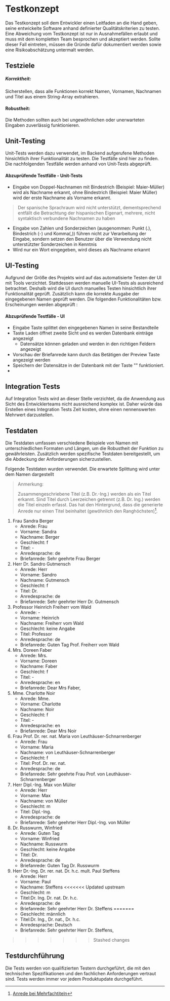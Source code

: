 # Testkonzept
Das Testkonzept soll dem Entwickler einen Leitfaden an die Hand geben, seine entwickelte Software anhand definierter Qualitätskriterien zu testen. Eine Abweichung vom Testkonzept ist nur in Ausnahmefällen erlaubt und muss mit dem kompletten Team besprochen und akzeptiert werden. Sollte dieser Fall eintreten, müssen die Gründe dafür dokumentiert werden sowie eine Risikoabschätzung untermalt werden.

## Testziele
##### Korrektheit: 
Sicherstellen, dass alle Funktionen korrekt Namen, Vornamen, Nachnamen und Titel aus einem String-Array extrahieren.

#### Robustheit: 
Die Methoden sollten auch bei ungewöhnlichen oder unerwarteten Eingaben zuverlässig funktionieren.

## Unit-Testing
Unit-Tests werden dazu verwendet, im Backend aufgerufene Methoden hinsichtlich ihrer Funktionalität zu testen. Die Testfälle sind hier zu finden.
Die nachfolgenden Testfälle werden anhand von Unit-Tests abgeprüft.

#### Abzuprüfende Testfälle - Unit-Tests
* Eingabe von Doppel-Nachnamen mit Bindestrich (Beispiel: Maier-Müller) wird als Nachname erkannt, ohne Bindestrich (Beispiel: Maier Müller) wird der erste Nachname als Vorname erkannt.
> Der spanische Sprachraum wird nicht unterstützt, dementsprechend entfällt die Betrachtung der hispanischen Eigenart, mehrere, nicht syntaktisch verbundene Nachnamen zu haben
* Eingabe von Zahlen und Sonderzeichen (ausgenommen: Punkt (.), Bindestrich (-) und Komma(,)) führen nicht zur Verarbeitung der Eingabe, sondern setzen den Benutzer über die Verwendung nicht unterstützter Sonderzeichen in Kenntnis
* Wird nur ein Wort eingegeben, wird dieses als Nachname erkannt


## UI-Testing
Aufgrund der Größe des Projekts wird auf das automatisierte Testen der UI mit Tools verzichtet. Stattdessen werden manuelle UI-Tests als ausreichend betrachtet. Deshalb wird die UI durch manuelles Testen hinsichtlich ihrer Funktionalität geprüft. Zusätzlich kann die korrekte Ausgabe der eingegebenen Namen geprüft werden. Die folgenden Funktionalitäten bzw. Erscheinungen werden abgeprüft :
#### Abzuprüfende Testfälle - UI
* Eingabe Taste splittet den eingegebenen Namen in seine Bestandteile
* Taste Laden öffnet zweite Sicht und es werden Datenbank einträge angezeigt
  * Datensätze können geladen und werden in den richtigen Feldern angezeigt
* Vorschau der Briefanrede kann durch das Betätigen der Preview Taste angezeigt werden
* Speichern der Datensätze in der Datenbank mit der Taste "" funktioniert.
* 
## Integration Tests
Auf Integration Tests wird an dieser Stelle verzichtet, da die Anwendung aus Sicht des Entwicklerteams nicht ausreichend komplex ist. Daher würde das Erstellen eines Integration Tests Zeit kosten, ohne einen nennenswerten Mehrwert darzustellen.

## Testdaten
Die Testdaten umfassen verschiedene Beispiele von Namen mit unterschiedlichen Formaten und Längen, um die Robustheit der Funktion zu gewährleisten. Zusätzlich werden spezifische Testdaten bereitgestellt, um die Abdeckung der Anforderungen sicherzustellen.

Folgende Testdaten wurden verwendet. Die erwartete Splittung wird unter dem Namen dargestellt

> Anmerkung:
>
> Zusammengeschriebene Titel (z.B. Dr.-Ing.) werden als ein Titel erkannt. Sind Titel durch Leerzeichen getrennt (z.B. Dr. Ing.) werden die Titel einzeln erfasst. Das hat den Hintergrund, dass die generierte Anrede nur einen Titel beinhaltet (gewöhnlich den Ranghöchsten)[^1].
>
> [^1]: [Anrede bei Mehrfachtiteln](https://www.sekada.de/korrespondenz/anrede-und-anschriften/artikel/korrespondenz-anrede-von-doktoren-und-professoren/)
1. Frau Sandra Berger
    * Anrede: Frau
    * Vorname: Sandra
    * Nachname: Berger
    * Geschlecht: f
    * Titel: -
    * Anredesprache: de
    * Briefanrede: Sehr geehrte Frau Berger
2. Herr Dr. Sandro Gutmensch
    * Anrede: Herr
    * Vorname: Sandro
    * Nachname: Gutmensch
    * Geschlecht: f
    * Titel: Dr.
    * Anredesprache: de
    * Briefanrede: Sehr geehrter Herr Dr. Gutmensch
3. Professor Heinrich Freiherr vom Wald
    * Anrede: -
    * Vorname: Heinrich
    * Nachname: Freiherr vom Wald
    * Geschlecht: keine Angabe
    * Titel: Professor
    * Anredesprache: de
    * Briefanrede: Guten Tag Prof. Freiherr vom Wald
4. Mrs. Doreen Faber
    * Anrede: Mrs.
    * Vorname: Doreen
    * Nachname: Faber
    * Geschlecht: f
    * Titel: -
    * Anredesprache: en
    * Briefanrede: Dear Mrs Faber,
5. Mme. Charlotte Noir
    * Anrede: Mme.
    * Vorname: Charlotte
    * Nachname: Noir
    * Geschlecht: f
    * Titel: -
    * Anredesprache: en
    * Briefanrede: Dear Mrs Noir
6. Frau Prof. Dr. rer. nat. Maria von Leuthäuser-Schnarrenberger
    * Anrede: Frau
    * Vorname: Maria
    * Nachname: von Leuthäuser-Schnarrenberger
    * Geschlecht: f
    * Titel: Prof. Dr. rer. nat. 
    * Anredesprache: de
    * Briefanrede: Sehr geehrte Frau Prof. von Leuthäuser-Schnarrenberger
7. Herr Dipl.-Ing. Max von Müller
    * Anrede: Herr
    * Vorname: Max
    * Nachname: von Müller
    * Geschlecht: m
    * Titel: Dipl.-Ing.
    * Anredesprache: de
    * Briefanrede: Sehr geehrter Herr Dipl.-Ing. von Müller
8. Dr. Russwurm, Winfried
    * Anrede: Guten Tag
    * Vorname: Winfried
    * Nachname: Russwurm
    * Geschlecht: keine Angabe
    * Titel: Dr.
    * Anredesprache: de
    * Briefanrede: Guten Tag Dr. Russwurm
9. Herr Dr.-Ing. Dr. rer. nat. Dr. h.c. mult. Paul Steffens
    * Anrede: Herr
    * Vorname: Paul
    * Nachname: Steffens
<<<<<<< Updated upstream
    * Geschlecht: m
    * Titel:Dr. Ing. Dr. nat. Dr. h.c.
    * Anredesprache: de
    * Briefanrede: Sehr geehrter Herr Dr. Steffens
=======
    * Geschlecht: männlich
    * Titel:Dr. Ing., Dr. nat., Dr. h.c.
    * Anredesprache: Deutsch
    * Briefanrede: Sehr geehrter Herr Dr. Steffens,
>>>>>>> Stashed changes
## Testdurchführung
Die Tests werden von qualifizierten Testern durchgeführt, die mit den technischen Spezifikationen und den fachlichen Anforderungen vertraut sind.
Tests werden immer vor jedem Produktupdate durchgeführt.